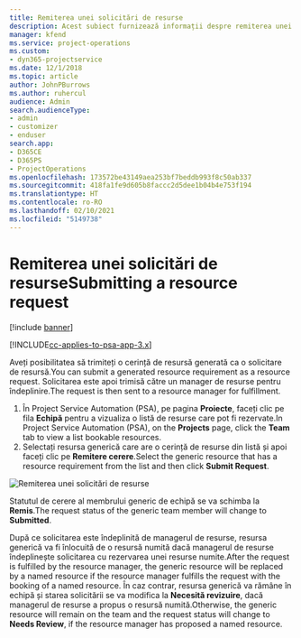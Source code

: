 ```yaml
---
title: Remiterea unei solicitări de resurse
description: Acest subiect furnizează informații despre remiterea unei solicitări pentru o resursă de proiect.
manager: kfend
ms.service: project-operations
ms.custom:
- dyn365-projectservice
ms.date: 12/1/2018
ms.topic: article
author: JohnPBurrows
ms.author: ruhercul
audience: Admin
search.audienceType:
- admin
- customizer
- enduser
search.app:
- D365CE
- D365PS
- ProjectOperations
ms.openlocfilehash: 173572be43149aea253bf7beddb993f8c50ab337
ms.sourcegitcommit: 418fa1fe9d605b8faccc2d5dee1b04b4e753f194
ms.translationtype: HT
ms.contentlocale: ro-RO
ms.lasthandoff: 02/10/2021
ms.locfileid: "5149738"
---
```

# <a name="submitting-a-resource-request"></a><span data-ttu-id="3860a-103">Remiterea unei solicitări de resurse</span><span class="sxs-lookup"><span data-stu-id="3860a-103">Submitting a resource request</span></span>

[!include [banner](../includes/psa-now-project-operations.md)]

[!INCLUDE[cc-applies-to-psa-app-3.x](../includes/cc-applies-to-psa-app-3x.md)]

<span data-ttu-id="3860a-104">Aveți posibilitatea să trimiteți o cerință de resursă generată ca o solicitare de resursă.</span><span class="sxs-lookup"><span data-stu-id="3860a-104">You can submit a generated resource requirement as a resource request.</span></span> <span data-ttu-id="3860a-105">Solicitarea este apoi trimisă către un manager de resurse pentru îndeplinire.</span><span class="sxs-lookup"><span data-stu-id="3860a-105">The request is then sent to a resource manager for fulfillment.</span></span>

1. <span data-ttu-id="3860a-106">În Project Service Automation (PSA), pe pagina **Proiecte**, faceți clic pe fila **Echipă** pentru a vizualiza o listă de resurse care pot fi rezervate.</span><span class="sxs-lookup"><span data-stu-id="3860a-106">In Project Service Automation (PSA), on the **Projects** page, click the **Team** tab to view a list bookable resources.</span></span> 
2. <span data-ttu-id="3860a-107">Selectați resursa generică care are o cerință de resurse din listă și apoi faceți clic pe **Remitere cerere**.</span><span class="sxs-lookup"><span data-stu-id="3860a-107">Select the generic resource that has a resource requirement from the list and then click **Submit Request**.</span></span>

![Remiterea unei solicitări de resurse](media/RM-how-to-18.png)

<span data-ttu-id="3860a-109">Statutul de cerere al membrului generic de echipă se va schimba la **Remis**.</span><span class="sxs-lookup"><span data-stu-id="3860a-109">The request status of the generic team member will change to **Submitted**.</span></span>

<span data-ttu-id="3860a-110">După ce solicitarea este îndeplinită de managerul de resurse, resursa generică va fi înlocuită de o resursă numită dacă managerul de resurse îndeplinește solicitarea cu rezervarea unei resurse numite.</span><span class="sxs-lookup"><span data-stu-id="3860a-110">After the request is fulfilled by the resource manager, the generic resource will be replaced by a named resource if the resource manager fulfills the request with the booking of a named resource.</span></span> <span data-ttu-id="3860a-111">În caz contrar, resursa generică va rămâne în echipă și starea solicitării se va modifica la **Necesită revizuire**, dacă managerul de resurse a propus o resursă numită.</span><span class="sxs-lookup"><span data-stu-id="3860a-111">Otherwise, the generic resource will remain on the team and the request status will change to **Needs Review**, if the resource manager has proposed a named resource.</span></span>
